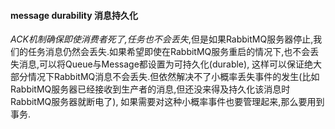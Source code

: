 #### message durability 消息持久化
*ACK机制确保即使消费者死了,任务也不会丢失*,但是如果RabbitMQ服务器停止,我们的任务消息仍然会丢失.如果希望即使在RabbitMQ服务重启的情况下,也不会丢失消息,可以将Queue与Message都设置为可持久化(durable),
这样可以保证绝大部分情况下RabbitMQ消息不会丢失.但依然解决不了小概率丢失事件的发生(比如RabbitMQ服务器已经接收到生产者的消息,但还没来得及持久化该消息时RabbitMQ服务器就断电了),
如果需要对这种小概率事件也要管理起来,那么要用到事务.

